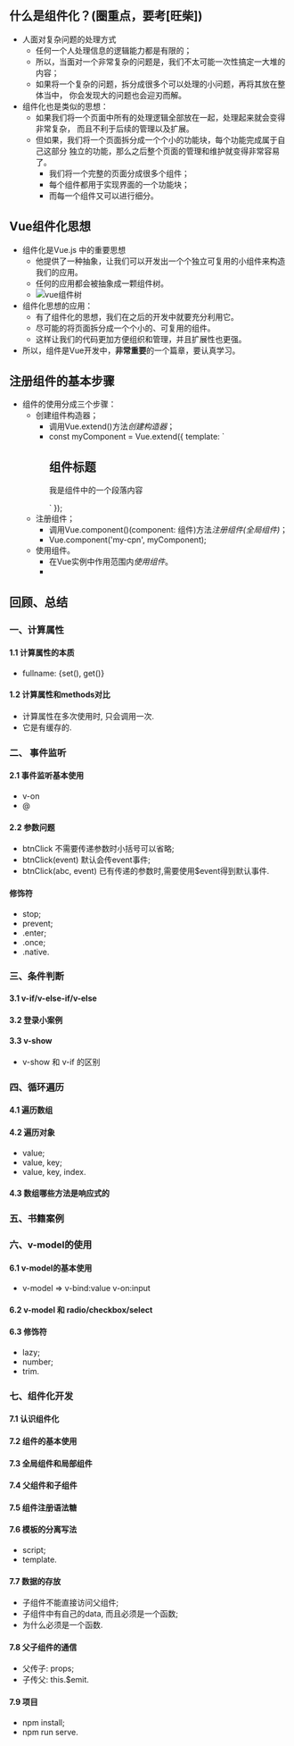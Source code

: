 ## 什么是组件化？(圈重点，要考[旺柴])

* 人面对复杂问题的处理方式
  * 任何一个人处理信息的逻辑能力都是有限的；
  * 所以，当面对一个非常复杂的问题是，我们不太可能一次性搞定一大堆的内容；
  * 如果将一个复杂的问题，拆分成很多个可以处理的小问题，再将其放在整体当中，
  你会发现大的问题也会迎刃而解。
* 组件化也是类似的思想：
  * 如果我们将一个页面中所有的处理逻辑全部放在一起，处理起来就会变得非常复杂，
  而且不利于后续的管理以及扩展。
  * 但如果，我们将一个页面拆分成一个个小的功能块，每个功能完成属于自己这部分
  独立的功能，那么之后整个页面的管理和维护就变得非常容易了。
    * 我们将一个完整的页面分成很多个组件；
    * 每个组件都用于实现界面的一个功能块；
    * 而每一个组件又可以进行细分。

## Vue组件化思想

* 组件化是Vue.js 中的重要思想
  * 他提供了一种抽象，让我们可以开发出一个个独立可复用的小组件来构造我们的应用。
  * 任何的应用都会被抽象成一颗组件树。
  * ![vue组件树](https://files.catbox.moe/2rn5ag.jpg)
* 组件化思想的应用：
  * 有了组件化的思想，我们在之后的开发中就要充分利用它。
  * 尽可能的将页面拆分成一个个小的、可复用的组件。
  * 这样让我们的代码更加方便组织和管理，并且扩展性也更强。
* 所以，组件是Vue开发中，**非常重要**的一个篇章，要认真学习。

## 注册组件的基本步骤

* 组件的使用分成三个步骤：
  * 创建组件构造器；
    * 调用Vue.extend()方法*创建构造器*；
    * const myComponent = Vue.extend({
      template: `
        <div>
          <h2>组件标题</h2>
          <p>我是组件中的一个段落内容</p>
        </div>`
      });
  * 注册组件；
    * 调用Vue.component()(component: 组件)方法*注册组件(全局组件)*；
    * Vue.component('my-cpn', myComponent);
  * 使用组件。
    * 在Vue实例中作用范围内*使用组件*。
    * <div id="app">
        <my-cpn></my-cpn>
      </div>

## 回顾、总结

### 一、计算属性

#### 1.1 计算属性的本质

* fullname: {set(), get()}

#### 1.2 计算属性和methods对比

* 计算属性在多次使用时, 只会调用一次.
* 它是有缓存的.

### 二、 事件监听

#### 2.1 事件监听基本使用

* v-on
* @

#### 2.2 参数问题

* btnClick 不需要传递参数时小括号可以省略;
* btnClick(event) 默认会传event事件;
* btnClick(abc, event) 已有传递的参数时,需要使用$event得到默认事件.

#### 修饰符

* stop;
* prevent;
* .enter;
* .once;
* .native.

### 三、条件判断

#### 3.1 v-if/v-else-if/v-else
#### 3.2 登录小案例
#### 3.3 v-show
  * v-show 和 v-if 的区别
### 四、循环遍历
#### 4.1 遍历数组
#### 4.2 遍历对象
  * value;
  * value, key;
  * value, key, index.
#### 4.3 数组哪些方法是响应式的

### 五、书籍案例

### 六、v-model的使用
#### 6.1 v-model的基本使用
  * v-model => v-bind:value v-on:input
#### 6.2 v-model 和 radio/checkbox/select
#### 6.3 修饰符
  * lazy;
  * number;
  * trim.
### 七、组件化开发
#### 7.1 认识组件化
#### 7.2 组件的基本使用
#### 7.3 全局组件和局部组件
#### 7.4 父组件和子组件
#### 7.5 组件注册语法糖
#### 7.6 模板的分离写法
  * script;
  * template.
#### 7.7 数据的存放
  * 子组件不能直接访问父组件;
  * 子组件中有自己的data, 而且必须是一个函数;
  * 为什么必须是一个函数.
#### 7.8 父子组件的通信
  * 父传子: props;
  * 子传父: this.$emit.
#### 7.9 项目
  * npm install;
  * npm run serve. 